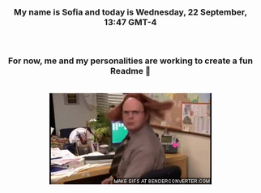 


<div align="center">
<h3 >My name is Sofia and today is Wednesday, 22 September, 13:47 GMT-4</h3><br>
<h3 >For now, me and my personalities are working to create a fun Readme 👋
</h3><br>
<img src='img/dwight.gif' alt='working...'/>
</div>
